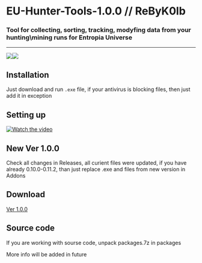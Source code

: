 # EU-Hunter-Tools-1.0.0 // ReByK0lb
### Tool for collecting, sorting, tracking, modyfing data from your hunting\mining runs for Entropia Universe
____
![](https://img.shields.io/badge/version-v0.11.1-blue)![](https://img.shields.io/badge/.NET-4.8%2B-green)
## Installation
Just download and run `.exe` file, if your antivirus is blocking files, then just add it in 
exception

## Setting up
[![Watch the video](https://img.youtube.com/vi/1PeHOQT-Rs0/mqdefault.jpg)](https://www.youtube.com/watch?v=1PeHOQT-Rs0, "Click to watch YouTube video")

## New Ver 1.0.0
Check all changes in Releases, all curient files were updated, if you have already 0.10.0-0.11.2, than just replace .exe and files from new version in Addons

## Download
[Ver 1.0.0](https://github.com/EUHunterTools/EU-Hunter-Tools/releases/download/Ver_1.0.0/EU-Hunter.ToolsV1.0.0.7z)

## Source code
If you are working with sourse code, unpack packages.7z in packages

More info will be added in future

